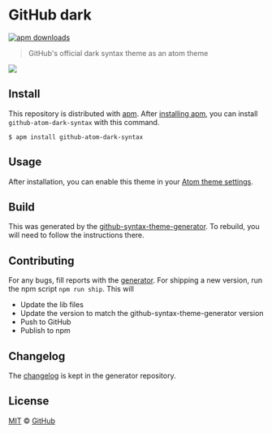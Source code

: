# GitHub dark

[![apm downloads](https://img.shields.io/apm/dm/github-atom-dark-syntax.svg?maxAge=2592000)](https://atom.io/packages/github-atom-dark-syntax)

> GitHub's official dark syntax theme as an atom theme

![](https://cloud.githubusercontent.com/assets/54012/16179525/82e67568-3636-11e6-8830-1685ab6e628e.png)

## Install

This repository is distributed with [apm][apm]. After [installing apm][install-apm], you can install `github-atom-dark-syntax` with this command.

```
$ apm install github-atom-dark-syntax
```

## Usage

After installation, you can enable this theme in your [Atom theme settings](http://flight-manual.atom.io/using-atom/sections/atom-packages/#_atom_themes).

## Build

This was generated by the [github-syntax-theme-generator](https://github.com/primer/github-syntax-theme-generator). To rebuild, you will need to follow the instructions there.

## Contributing

For any bugs, fill reports with the [generator](https://github.com/primer/github-syntax-theme-generator/issues). For shipping a new version, run the npm script `npm run ship`. This will

- Update the lib files
- Update the version to match the github-syntax-theme-generator version
- Push to GitHub
- Publish to npm

## Changelog

The [changelog](https://github.com/primer/github-syntax-theme-generator/blob/master/CHANGELOG.md) is kept in the generator repository.

## License

[MIT](./LICENSE) &copy; [GitHub](https://github.com/)

[docs]: http://primercss.io/
[npm]: https://www.npmjs.com/
[install-npm]: https://docs.npmjs.com/getting-started/installing-node
[install-apm]: https://github.com/atom/apm#installing
[sass]: http://sass-lang.com/
[apm]: https://atom.io/themes
